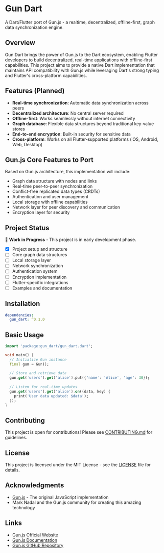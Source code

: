 # Gun Dart

A Dart/Flutter port of Gun.js - a realtime, decentralized, offline-first, graph data synchronization engine.

## Overview

Gun Dart brings the power of Gun.js to the Dart ecosystem, enabling Flutter developers to build decentralized, real-time applications with offline-first capabilities. This project aims to provide a native Dart implementation that maintains API compatibility with Gun.js while leveraging Dart's strong typing and Flutter's cross-platform capabilities.

## Features (Planned)

- **Real-time synchronization**: Automatic data synchronization across peers
- **Decentralized architecture**: No central server required
- **Offline-first**: Works seamlessly without internet connectivity
- **Graph database**: Flexible data structures beyond traditional key-value stores
- **End-to-end encryption**: Built-in security for sensitive data
- **Cross-platform**: Works on all Flutter-supported platforms (iOS, Android, Web, Desktop)

## Gun.js Core Features to Port

Based on Gun.js architecture, this implementation will include:

- Graph data structure with nodes and links
- Real-time peer-to-peer synchronization
- Conflict-free replicated data types (CRDTs)
- Authentication and user management
- Local storage with offline capabilities
- Network layer for peer discovery and communication
- Encryption layer for security

## Project Status

🚧 **Work in Progress** - This project is in early development phase.

- [x] Project setup and structure
- [ ] Core graph data structures
- [ ] Local storage layer
- [ ] Network synchronization
- [ ] Authentication system
- [ ] Encryption implementation
- [ ] Flutter-specific integrations
- [ ] Examples and documentation

## Installation

```yaml
dependencies:
  gun_dart: ^0.1.0
```

## Basic Usage

```dart
import 'package:gun_dart/gun_dart.dart';

void main() {
  // Initialize Gun instance
  final gun = Gun();
  
  // Store and retrieve data
  gun.get('users').get('alice').put({'name': 'Alice', 'age': 30});
  
  // Listen for real-time updates
  gun.get('users').get('alice').on((data, key) {
    print('User data updated: $data');
  });
}
```

## Contributing

This project is open for contributions! Please see [CONTRIBUTING.md](CONTRIBUTING.md) for guidelines.

## License

This project is licensed under the MIT License - see the [LICENSE](LICENSE) file for details.

## Acknowledgments

- [Gun.js](https://github.com/amark/gun) - The original JavaScript implementation
- Mark Nadal and the Gun.js community for creating this amazing technology

## Links

- [Gun.js Official Website](https://gun.eco/)
- [Gun.js Documentation](https://gun.eco/docs/)
- [Gun.js GitHub Repository](https://github.com/amark/gun)
